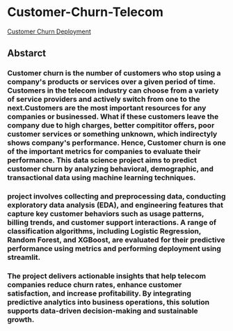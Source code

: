 # Customer-Churn-Telecom

[Customer Churn Deployment ](https://customer-churn-telecom.streamlit.app/)

## Abstarct
### Customer churn is the number of customers who stop using a company's products or services over a given period of time. Customers in the telecom industry can choose from a variety of service providers and actively switch from one to the next.Customers are the most important resources for any companies or businessed. What if these customers leave the company due to high charges, better compititor offers, poor customer services or something unknown, which indirectyly shows company's performance. Hence, Customer churn is one of the important metrics for companies to evaluate their performance.  This data science project aims to predict customer churn by analyzing behavioral, demographic, and transactional data using machine learning techniques.

### project involves collecting and preprocessing data, conducting exploratory data analysis (EDA), and engineering features that capture key customer behaviors such as usage patterns, billing trends, and customer support interactions. A range of classification algorithms, including Logistic Regression, Random Forest, and XGBoost, are evaluated for their predictive performance using metrics and performing deployment using streamlit.

### The project delivers actionable insights that help telecom companies reduce churn rates, enhance customer satisfaction, and increase profitability. By integrating predictive analytics into business operations, this solution supports data-driven decision-making and sustainable growth.
